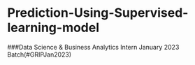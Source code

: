 # Prediction-Using-Supervised-learning-model
###Data Science &amp; Business Analytics Intern January 2023 Batch(#GRIPJan2023)
